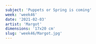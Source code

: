 ```yaml
---
subject: 'Puppets or Spring is coming'
week: 'week46'
date: '2021-02-03'
artist: 'Margot'
dimensions: '17x20 cm'
slug: 'week46/Margot.jpg'
---
```

